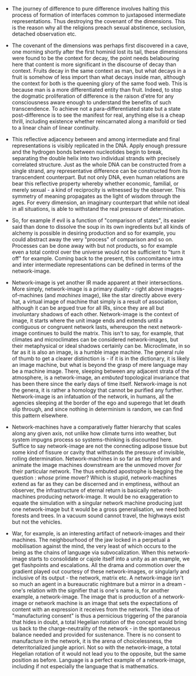 - The journey of difference to pure difference involves halting this process of formation of interfaces common to juxtaposed intermediate representations. Thus destroying the covenant of the dimensions. This is the reason why all the religions preach sexual abstinence, seclusion, detached observation etc.


- The covenant of the dimensions was perhaps first discovered in a cave, one morning shortly after the first hominid lost its tail, these dimensions were found to be the context for decay, the point needs belabouring here that content is more significant in the discourse of decay than context. Fruits decay in the same context as man, but what decays in a fruit is somehow of less import than what decays inside man, although the context for both is the queening glory of the same food web. This is because man is a more differentiated entity than fruit. Indeed, to stop the dogmatic proliferation of difference is the raison d'etre for any consciousness aware enough to understand the benefits of such transcendence. To achieve not a para-differentiated state but a state post-difference is to see the manifest for real, anything else is a cheap thrill, including existence whether reincarnated along a manifold or tied to a linear chain of linear continuity.


- This reflective adjacency between and among intermediate and final representations is visibly replicated in the DNA. Apply enough pressure and the hydrogen bonds between nucleotides begin to break, separating the double helix into two individual strands with precisely correlated structure. Just as the whole DNA can be constructed from a single strand, any representative difference can be constructed from its transcendent counterpart. But not only DNA, even human relations are bear this reflective property whereby whether economic, familial, or merely sexual - a kind of reciprocity is witnessed by the observer. This symmetry of meaning propagates as the light of wisdom through the ages. For every dimension, an imaginary counterpart that while not ideal in all situations, is able to withstand the real pressure of determination.


- So, for example if evil is a function of "comparison of states", its easier said than done to dissolve the soup in its own ingredients but all kinds of alchemy is possible in desiring production and so for example, you could abstract away the very "process" of comparison and so on. Processes can be done away with but not products, so for example even a total control over the universe would not be sufficient to "turn it off" for example. Coming back to the present, this concomitance intra and inter intermediate representations can be defined in terms of the network-image.


- Network-image is yet another IR made apparent at their intersections. More simply, network-image is a primary duality - right above images-of-machines (and _machines_ image), like the star directly above every hat, a virtual image of machine that simply is a result of association, although it can be argued true for all IRs, since they are all but involuntary shadows of each other. Network-image is the context of image, it starts where the unit image ends and extends until a contiguous or congruent network lasts, whereupon the next network-image continues to build the matrix. This isn't to say, for example, that climates and microclimates can be considered network-images, but their metaphysical or ideal shadows certainly can be. Microclimate, in so far as it is also an image, is a humble image machine. The general rule of thumb to get a clearer distinction is - if it is in the dictionary, it is likely an image machine, but what is beyond the grasp of mere language may be a machine image. There, sleeping between any adjacent strata of the atmosphere, is a network-image, an _embuted_ topological invariance that has been there since the early days of time itself. Network-image is not the genera, it is rather a homology that cannot be purified any further. Network-image is an infatuation of the network, in humans, all the agencies sleeping at the border of the ego and superego that let death slip through, and since nothing in determinism is random, we can find this pattern elsewhere.


- Network-machines have a comparatively flatter hierarchy that scales along any given axis, not unlike how climate turns into weather, but system impugns process so systems-thinking is discounted here. Suffice to say network-image are not the connecting adipose tissue but some kind of fissure or cavity that withstands the pressure of invisible, rolling determination. Network-machines in so far as they inform and animate the image machines downstream are the unmoved mover _for_ their particular network. The thus embuted apostrophe is begging the question : _whose_ prime mover? Which is stupid, network-machines extend as far as they can be discerned and in emptiness, without an observer, the infrastructure of eternal return is basically network-machines producing network-image. It would be no exaggeration to equate the simulation with a singular network machine producing just one network-image but it would be a gross generalisation, we need both forests and trees. In a vacuum sound cannot travel, the highways exist but not the vehicles.


- War, for example, is an interesting artifact of network-images and their machines. The neighbourhood of the jaw locked in a perpetual a mobilisation against the mind, the very least of which occurs to the being as the chains of language via subvocalization. When this network-image starts to consolidate or cajole itself into a unity as an example, we get flashpoints and escalations. All the drama and commotion over the gradient played out courtesy of these network-images, or singularly and inclusive of its output - the network, matrix etc. A network-image isn't so much an agent in a bureaucratic nightmare but a mirror in a dream - one's relation with the signifier that is one's name is, for another example, a network-image. The image that is production of a network-image or network machine is an image that sets the expectations of content with an expression it receives from the network. The idea of "manufacturing consent" is thus a pernicious triggering of the paranoia that hides in doubt, a total Hegelian rotation of the concept would bring us back to the charge-neutrality of the network - in the spontaneous balance needed and provided for sustenance. There is no consent to manufacture in the network, it is the arena of choicelessness, the deterritorialized jungle apriori. Not so with the network-image, a total Hegelian rotation of it would not lead you to the opposite, but the same position as before. Language is a perfect example of a network-image, including if not especially the language that is mathematics. 
